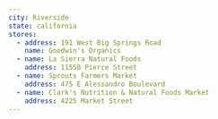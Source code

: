 ```yaml
---
city: Riverside
state: california
stores:
  - address: 191 West Big Springs Road
    name: Goodwin's Organics
  - name: La Sierra Natural Foods
    address: 11550 Pierce Street
  - name: Sprouts Farmers Market
    address: 475 E Alessandro Boulevard
  - name: Clark's Nutrition & Natural Foods Market
    address: 4225 Market Street
---
```

